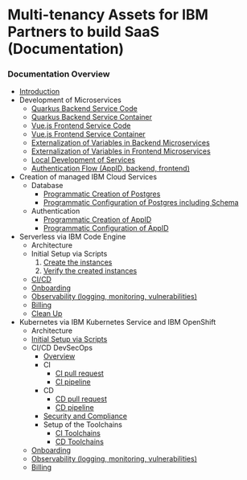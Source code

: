 # Multi-tenancy Assets for IBM Partners to build SaaS (Documentation)

### Documentation Overview

* [Introduction](./README_introduction.md)
* Development of Microservices
    * [Quarkus Backend Service Code](./development_of_microservices/backend-service-impl.md)
    * [Quarkus Backend Service Container](./development_of_microservices/backend-service-container.md)
    * [Vue.js Frontend Service Code](./development_of_microservices/frontend-service-code.md)
    * [Vue.js Frontend Service Container](./development_of_microservices/frontend-service-container.md)
    * [Externalization of Variables in Backend Microservices](./development_of_microservices/externalization-of-variables-in-backend-microservices.md)
    * [Externalization of Variables in Frontend Microservices](./development_of_microservices/externalization-of-variables-in-frontend-microservices.md)
    * [Local Development of Services](./development_of_microservices/local-development.md)
    * [Authentication Flow (AppID, backend, frontend)](./development_of_microservices/authentication-flow-appip-backend-frontend.md)
* Creation of managed IBM Cloud Services
    * Database
        * [Programmatic Creation of Postgres](./creation-of-managed-ibm-cloud-services/create-postgres.md)
        * [Programmatic Configuration of Postgres including Schema](./creation-of-managed-ibm-cloud-services/create-postgres-schema.md)
    * Authentication
        * [Programmatic Creation of AppID](./creation-of-managed-ibm-cloud-services/create-appid.md)
        * [Programmatic Configuration of AppID](./creation-of-managed-ibm-cloud-services/configure-appid.md)
* Serverless via IBM Code Engine
    * Architecture
    * Initial Setup via Scripts
        1. [Create the instances](./serverless-via-ibm-code-engine/ce-setup-create-the-instances.md)
        2. [Verify the created instances](./serverless-via-ibm-code-engine/ce-verify-the-created-instances.md) 
    * [CI/CD](./serverless-via-ibm-code-engine/serverless-cicd.md)
    * [Onboarding](./serverless-via-ibm-code-engine/code-engine-onboarding.md)
    * [Observability (logging, monitoring, vulnerabilities)](documentation/observability.md)
    * [Billing](./serverless-via-ibm-code-engine/code-engine-billing.md)
    * [Clean Up](./serverless-via-ibm-code-engine/ce_clean_up.md)
* Kubernetes via IBM Kubernetes Service and IBM OpenShift
    * Architecture
    * [Initial Setup via Scripts](./automation/terraform/3-Provisionning-A-Kubernetes-Based-Infrastructure.md)
    * CI/CD DevSecOps
        * [Overview](./kubernetes-via-ibm-kubernetes-service-and-ibm-openshift/devsecops-overview.md)
        * CI
            * [CI pull request](./kubernetes-via-ibm-kubernetes-service-and-ibm-openshift/ci-pull-request.md)
            * [CI pipeline](./kubernetes-via-ibm-kubernetes-service-and-ibm-openshift/ci-pipeline.md)
        * CD
            * [CD pull request](./kubernetes-via-ibm-kubernetes-service-and-ibm-openshift/cd-pull-request.md)
            * [CD pipeline](./kubernetes-via-ibm-kubernetes-service-and-ibm-openshift/cd-pipeline.md)
        * [Security and Compliance](./kubernetes-via-ibm-kubernetes-service-and-ibm-openshift/security-and-compliance.md)
        * Setup of the Toolchains
            * [CI Toolchains](./k8s/3-ci-cd/README_ci.md)
            * [CD Toolchains](./k8s/3-ci-cd/README_cd.md)
    * [Onboarding](./kubernetes-via-ibm-kubernetes-service-and-ibm-openshift/k8s-onboarding.md)
    * [Observability (logging, monitoring, vulnerabilities)](./kubernetes-via-ibm-kubernetes-service-and-ibm-openshift/observability.md)
    * [Billing](./kubernetes-via-ibm-kubernetes-service-and-ibm-openshift/k8s-billing.md)
